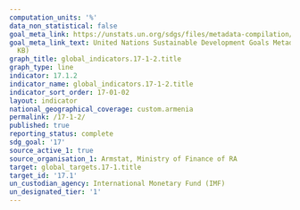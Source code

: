 ```yaml
---
computation_units: '%'
data_non_statistical: false
goal_meta_link: https://unstats.un.org/sdgs/files/metadata-compilation/Metadata-Goal-17.pdf
goal_meta_link_text: United Nations Sustainable Development Goals Metadata (PDF 469
  KB)
graph_title: global_indicators.17-1-2.title
graph_type: line
indicator: 17.1.2
indicator_name: global_indicators.17-1-2.title
indicator_sort_order: 17-01-02
layout: indicator
national_geographical_coverage: custom.armenia
permalink: /17-1-2/
published: true
reporting_status: complete
sdg_goal: '17'
source_active_1: true
source_organisation_1: Armstat, Ministry of Finance of RA
target: global_targets.17-1.title
target_id: '17.1'
un_custodian_agency: International Monetary Fund (IMF)
un_designated_tier: '1'
---
```

